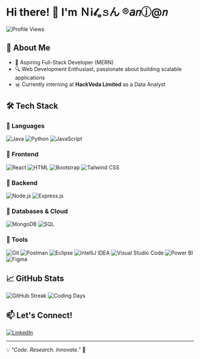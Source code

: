 # Hi there! 👋 I'm Ｎℹ𝓵ₑ𝚜ん ®𝘢𝑛ⓙ@𝑛

![Profile Views](https://komarev.com/ghpvc/?username=YourGitHubUsername&label=Profile%20Views&color=blue&style=flat)
## 🚀 About Me
- 🎯 Aspiring Full-Stack Developer (MERN)
- 🔍 Web Development Enthusiast, passionate about building scalable applications
- 📊 Currently interning at **HackVeda Limited** as a Data Analyst

## 🛠 Tech Stack

### 🔹 Languages
![Java](https://img.shields.io/badge/-Java-007396?style=flat&logo=java&logoColor=white)
![Python](https://img.shields.io/badge/-Python-3776AB?style=flat&logo=python&logoColor=white)
![JavaScript](https://img.shields.io/badge/-JavaScript-F7DF1E?style=flat&logo=javascript&logoColor=black)

### 🔹 Frontend
![React](https://img.shields.io/badge/-React-61DAFB?style=flat&logo=react&logoColor=white)
![HTML](https://img.shields.io/badge/-HTML-E34F26?style=flat&logo=html5&logoColor=white)
![Bootstrap](https://img.shields.io/badge/-Bootstrap-563D7C?style=flat&logo=bootstrap&logoColor=white)
![Tailwind CSS](https://img.shields.io/badge/-Tailwind%20CSS-38B2AC?style=flat&logo=tailwind-css&logoColor=white)

### 🔹 Backend
![Node.js](https://img.shields.io/badge/-Node.js-339933?style=flat&logo=node.js&logoColor=white)
![Express.js](https://img.shields.io/badge/-Express.js-000000?style=flat&logo=express&logoColor=white)

### 🔹 Databases & Cloud
![MongoDB](https://img.shields.io/badge/-MongoDB-47A248?style=flat&logo=mongodb&logoColor=white)
![SQL](https://img.shields.io/badge/-SQL-4479A1?style=flat&logo=sql&logoColor=white)

### 🔹 Tools
![Git](https://img.shields.io/badge/-Git-F05032?style=flat&logo=git&logoColor=white)
![Postman](https://img.shields.io/badge/-Postman-FF6C37?style=flat&logo=postman&logoColor=white)
![Eclipse](https://img.shields.io/badge/-Eclipse-2C2255?style=flat&logo=eclipse&logoColor=white)
![IntelliJ IDEA](https://img.shields.io/badge/-IntelliJ%20IDEA-000000?style=flat&logo=intellij-idea&logoColor=white)
![Visual Studio Code](https://img.shields.io/badge/-Visual%20Studio%20Code-0078D4?style=flat&logo=visual-studio-code&logoColor=white)
![Power BI](https://img.shields.io/badge/-Power%20BI-8A1A2A?style=flat&logo=powerbi&logoColor=white)
![Figma](https://img.shields.io/badge/-Figma-F24E1E?style=flat&logo=figma&logoColor=white)

## 📈 GitHub Stats
![GitHub Streak](https://github-readme-streak-stats.herokuapp.com/?user=NILESH-2003&theme=tokyonight)
![Coding Days](https://github-readme-stats.vercel.app/api?username=NILESH-2003&show_icons=true&theme=tokyonight&count_private=true)

## 📫 Let's Connect!
[![LinkedIn](https://img.shields.io/badge/-LinkedIn-0A66C2?style=flat&logo=linkedin&logoColor=white)](https://www.linkedin.com/in/nira21cs)
<!--[![Portfolio](https://img.shields.io/badge/-Portfolio-FF5733?style=flat&logo=firefox&logoColor=white)](https://yourportfolio.com)-->

---
💡 _"Code. Research. Innovate."_ 🚀
